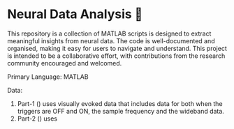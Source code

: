 # Neural Data Analysis 🧠

This repository is a collection of MATLAB scripts is designed to extract meaningful insights from neural data. The code is well-documented and organised, making it easy for users to navigate and understand. This project is intended to be a collaborative effort, with contributions from the research community encouraged and welcomed. 


Primary Language: MATLAB

Data: 
1. Part-1 () uses visually evoked data that includes data for both when the triggers are OFF and ON, the sample frequency and the wideband data.
2. Part-2 () uses
